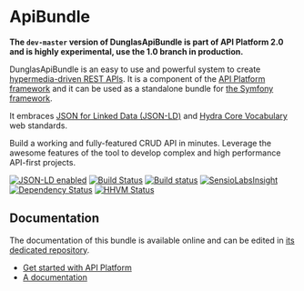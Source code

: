 # ApiBundle

**The `dev-master` version of DunglasApiBundle is part of API Platform 2.0 and is highly experimental, use the 1.0 branch in production.**

DunglasApiBundle is an easy to use and powerful system to create [hypermedia-driven REST APIs](https://en.wikipedia.org/wiki/HATEOAS).
It is a component of the [API Platform framework](https://api-platform.com) and it can be used
as a standalone bundle for [the Symfony framework](https://symfony.com).

It embraces [JSON for Linked Data (JSON-LD)](http://json-ld.org) and [Hydra Core Vocabulary](http://www.hydra-cg.com) web standards. 

Build a working and fully-featured CRUD API in minutes. Leverage the awesome features of the tool to develop complex and
high performance API-first projects.

[![JSON-LD enabled](http://json-ld.org/images/json-ld-button-88.png)](http://json-ld.org)
[![Build Status](https://travis-ci.org/api-platform/core.svg?branch=master)](https://travis-ci.org/api-platform/core)
[![Build status](https://ci.appveyor.com/api/projects/status/grwuyprts3wdqx5l/branch/1.x?svg=true)](https://ci.appveyor.com/project/dunglas/dunglasapibundle/branch/master)
[![SensioLabsInsight](https://insight.sensiolabs.com/projects/a93f5a40-483f-4c46-ba09-3e1033b62552/mini.png)](https://insight.sensiolabs.com/projects/a93f5a40-483f-4c46-ba09-3e1033b62552)
[![Dependency Status](https://www.versioneye.com/user/projects/5552e93306c318a32a0000fa/badge.svg?style=flat)](https://www.versioneye.com/user/projects/5552e93306c318a32a0000fa)
[![HHVM Status](http://hhvm.h4cc.de/badge/api-platform/core.svg)](http://hhvm.h4cc.de/package/api-platform/core)

## Documentation

The documentation of this bundle is available online and can be edited in
[its dedicated repository](https://github.com/api-platform/doc).

* [Get started with API Platform](https://api-platform.com/doc/1.0/getting-started/)
* [A documentation](https://api-platform.com/doc/1.0/api-bundle/)
